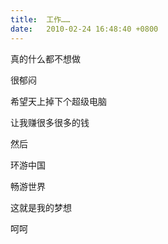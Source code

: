 ```yaml
---
title:  工作……
date:   2010-02-24 16:48:40 +0800
---
```


真的什么都不想做

很郁闷

希望天上掉下个超级电脑

让我赚很多很多的钱

然后

环游中国

畅游世界

这就是我的梦想

呵呵

<!--18-->

